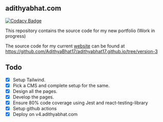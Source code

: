 ## adithyabhat.com

[![Codacy Badge](https://api.codacy.com/project/badge/Grade/cc374861dc924f6f8e2f3175cf29e81a)](https://app.codacy.com/manual/adithyabhat17.ab/adithyabhat.com?utm_source=github.com&utm_medium=referral&utm_content=AdithyaBhat17/adithyabhat.com&utm_campaign=Badge_Grade_Settings)

This repository contains the source code for my new portfolio (Work in progress)

The source code for my current [website](https://www.adithyabhat.com) can be found at https://github.com/AdithyaBhat17/adithyabhat17.github.io/tree/version-3

## Todo

- [x] Setup Tailwind.
- [x] Pick a CMS and complete setup for the same.
- [x] Design all the pages.
- [x] Develop the pages.
- [x] Ensure 80% code coverage using Jest and react-testing-library
- [x] Setup github actions
- [x] Deploy on v4.adithyabhat.com
